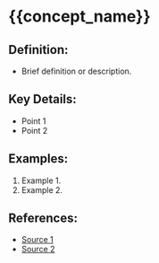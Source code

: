# {{concept_name}}

## Definition:
- Brief definition or description.

## Key Details:
- Point 1
- Point 2

## Examples:
1. Example 1.
2. Example 2.

## References:
- [Source 1](link)
- [Source 2](link)
